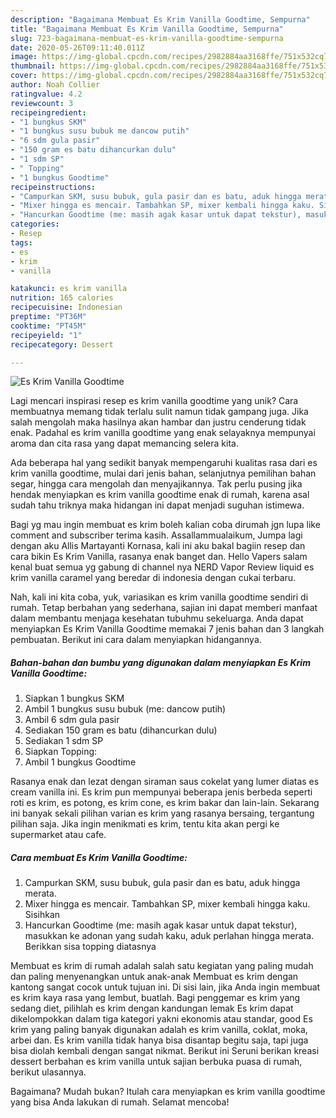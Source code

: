 ```yaml
---
description: "Bagaimana Membuat Es Krim Vanilla Goodtime, Sempurna"
title: "Bagaimana Membuat Es Krim Vanilla Goodtime, Sempurna"
slug: 723-bagaimana-membuat-es-krim-vanilla-goodtime-sempurna
date: 2020-05-26T09:11:40.011Z
image: https://img-global.cpcdn.com/recipes/2982884aa3168ffe/751x532cq70/es-krim-vanilla-goodtime-foto-resep-utama.jpg
thumbnail: https://img-global.cpcdn.com/recipes/2982884aa3168ffe/751x532cq70/es-krim-vanilla-goodtime-foto-resep-utama.jpg
cover: https://img-global.cpcdn.com/recipes/2982884aa3168ffe/751x532cq70/es-krim-vanilla-goodtime-foto-resep-utama.jpg
author: Noah Collier
ratingvalue: 4.2
reviewcount: 3
recipeingredient:
- "1 bungkus SKM"
- "1 bungkus susu bubuk me dancow putih"
- "6 sdm gula pasir"
- "150 gram es batu dihancurkan dulu"
- "1 sdm SP"
- " Topping"
- "1 bungkus Goodtime"
recipeinstructions:
- "Campurkan SKM, susu bubuk, gula pasir dan es batu, aduk hingga merata."
- "Mixer hingga es mencair. Tambahkan SP, mixer kembali hingga kaku. Sisihkan"
- "Hancurkan Goodtime (me: masih agak kasar untuk dapat tekstur), masukkan ke adonan yang sudah kaku, aduk perlahan hingga merata. Berikkan sisa topping diatasnya"
categories:
- Resep
tags:
- es
- krim
- vanilla

katakunci: es krim vanilla 
nutrition: 165 calories
recipecuisine: Indonesian
preptime: "PT36M"
cooktime: "PT45M"
recipeyield: "1"
recipecategory: Dessert

---
```



![Es Krim Vanilla Goodtime](https://img-global.cpcdn.com/recipes/2982884aa3168ffe/751x532cq70/es-krim-vanilla-goodtime-foto-resep-utama.jpg)

Lagi mencari inspirasi resep es krim vanilla goodtime yang unik? Cara membuatnya memang tidak terlalu sulit namun tidak gampang juga. Jika salah mengolah maka hasilnya akan hambar dan justru cenderung tidak enak. Padahal es krim vanilla goodtime yang enak selayaknya mempunyai aroma dan cita rasa yang dapat memancing selera kita.

Ada beberapa hal yang sedikit banyak mempengaruhi kualitas rasa dari es krim vanilla goodtime, mulai dari jenis bahan, selanjutnya pemilihan bahan segar, hingga cara mengolah dan menyajikannya. Tak perlu pusing jika hendak menyiapkan es krim vanilla goodtime enak di rumah, karena asal sudah tahu triknya maka hidangan ini dapat menjadi suguhan istimewa.

Bagi yg mau ingin membuat es krim boleh kalian coba dirumah jgn lupa like comment and subscriber terima kasih. Assallammualaikum, Jumpa lagi dengan aku Allis Martayanti Kornasa, kali ini aku bakal bagiin resep dan cara bikin Es Krim Vanilla, rasanya enak banget dan. Hello Vapers salam kenal buat semua yg gabung di channel nya NERD Vapor Review liquid es krim vanilla caramel yang beredar di indonesia dengan cukai terbaru.


Nah, kali ini kita coba, yuk, variasikan es krim vanilla goodtime sendiri di rumah. Tetap berbahan yang sederhana, sajian ini dapat memberi manfaat dalam membantu menjaga kesehatan tubuhmu sekeluarga. Anda dapat menyiapkan Es Krim Vanilla Goodtime memakai 7 jenis bahan dan 3 langkah pembuatan. Berikut ini cara dalam menyiapkan hidangannya.

<!--inarticleads1-->

##### Bahan-bahan dan bumbu yang digunakan dalam menyiapkan Es Krim Vanilla Goodtime:

1. Siapkan 1 bungkus SKM
1. Ambil 1 bungkus susu bubuk (me: dancow putih)
1. Ambil 6 sdm gula pasir
1. Sediakan 150 gram es batu (dihancurkan dulu)
1. Sediakan 1 sdm SP
1. Siapkan  Topping:
1. Ambil 1 bungkus Goodtime


Rasanya enak dan lezat dengan siraman saus cokelat yang lumer diatas es cream vanilla ini. Es krim pun mempunyai beberapa jenis berbeda seperti roti es krim, es potong, es krim cone, es krim bakar dan lain-lain. Sekarang ini banyak sekali pilihan varian es krim yang rasanya bersaing, tergantung pilihan saja. Jika ingin menikmati es krim, tentu kita akan pergi ke supermarket atau cafe. 

<!--inarticleads2-->

##### Cara membuat Es Krim Vanilla Goodtime:

1. Campurkan SKM, susu bubuk, gula pasir dan es batu, aduk hingga merata.
1. Mixer hingga es mencair. Tambahkan SP, mixer kembali hingga kaku. Sisihkan
1. Hancurkan Goodtime (me: masih agak kasar untuk dapat tekstur), masukkan ke adonan yang sudah kaku, aduk perlahan hingga merata. Berikkan sisa topping diatasnya


Membuat es krim di rumah adalah salah satu kegiatan yang paling mudah dan paling menyenangkan untuk anak-anak Membuat es krim dengan kantong sangat cocok untuk tujuan ini. Di sisi lain, jika Anda ingin membuat es krim kaya rasa yang lembut, buatlah. Bagi penggemar es krim yang sedang diet, pilihlah es krim dengan kandungan lemak Es krim dapat dikelompokkan dalam tiga kategori yakni ekonomis atau standar, good Es krim yang paling banyak digunakan adalah es krim vanilla, coklat, moka, arbei dan. Es krim vanilla tidak hanya bisa disantap begitu saja, tapi juga bisa diolah kembali dengan sangat nikmat. Berikut ini Seruni berikan kreasi dessert berbahan es krim vanilla untuk sajian berbuka puasa di rumah, berikut ulasannya. 

Bagaimana? Mudah bukan? Itulah cara menyiapkan es krim vanilla goodtime yang bisa Anda lakukan di rumah. Selamat mencoba!
